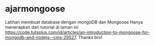 # ajarmongoose
Latihan membuat database dengan mongoDB dan Mongoose
Hanya menerapkan dari tutorial di laman ini https://code.tutsplus.com/id/articles/an-introduction-to-mongoose-for-mongodb-and-nodejs--cms-29527. Thanks bro!

